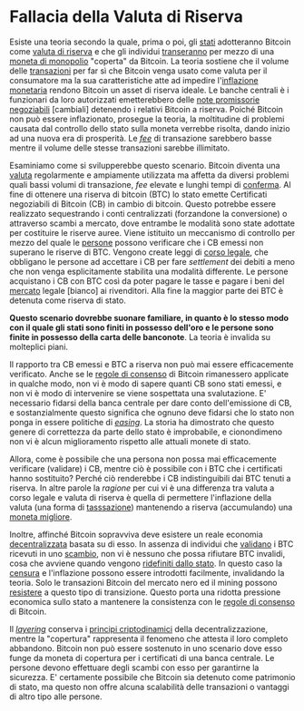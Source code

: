 # Fallacia della Valuta di Riserva



Esiste una teoria secondo la quale, prima o poi, gli [stati]() adotteranno Bitcoin come [valuta di riserva]() e che gli individui [transeranno]() per mezzo di una [moneta di monopolio]() "coperta" da Bitcoin. La teoria sostiene che il volume delle [transazioni]() per far sì che Bitcoin venga usato come valuta per il consumatore ma la sua caratteristiche atte ad impedire l'[inflazione monetaria]() rendono Bitcoin un asset di riserva ideale. Le banche centrali è i funzionari da loro autorizzati emetterebbero delle [note promissorie negoziabili]() [cambiali] detenendo i relativi Bitcoin a riserva. Poiché Bitcoin non può essere inflazionato, prosegue la teoria, la moltitudine di problemi causata dal controllo dello stato sulla moneta verrebbe risolta, dando inizio ad una nuova era di prosperità. Le [_fee_]() di transazione sarebbero basse mentre il volume delle stesse transazioni sarebbe illimitato.

Esaminiamo come si svilupperebbe questo scenario. Bitcoin diventa una [valuta]() regolarmente e ampiamente utilizzata ma affetta da diversi problemi quali bassi volumi di transazione, _fee_ elevate e lunghi tempi di [conferma](). Al fine di ottenere una riserva di bitcoin (BTC) lo stato emette Certificati negoziabili di Bitcoin (CB) in cambio di bitcoin. Questo potrebbe essere realizzato sequestrando i conti centralizzati (forzandone la conversione) o attraverso scambi a mercato, dove entrambe le modalità sono state adottate per costituire le riserve auree. Viene istituito un meccanismo di controllo per mezzo del quale le [persone]() possono verificare che i CB emessi non superano le riserve di BTC. Vengono create leggi di [corso legale](), che obbligano le persone ad accettare i CB per fare _settlement_ dei debiti a meno che non venga esplicitamente stabilita una modalità differente. Le persone acquistano i CB con BTC così da poter pagare le tasse e pagare i beni del [mercato]() legale [bianco] ai rivenditori. Alla fine la maggior parte dei BTC è detenuta come riserva di stato.

**Questo scenario dovrebbe suonare familiare, in quanto è lo stesso modo con il quale gli stati sono finiti in possesso dell'oro e le persone sono finite in possesso della carta delle banconote**. La teoria è invalida su molteplici piani.

Il rapporto tra CB emessi e BTC a riserva non può mai essere efficacemente verificato. Anche se le [regole di consenso]() di Bitcoin rimanessero applicate in qualche modo, non vi è modo di sapere quanti CB sono stati emessi, e non vi è modo di intervenire se viene sospettata una svalutazione. E' necessario fidarsi della banca centrale per dare conto dell'emissione di CB, e sostanzialmente questo significa che ognuno deve fidarsi che lo stato non ponga in essere politiche di [_easing_](). La storia ha dimostrato che questo genere di correttezza da parte dello stato è improbabile, e cionondimeno non vi è alcun miglioramento rispetto alle attuali monete di stato.

Allora, come è possibile che una persona non possa mai efficacemente verificare (validare) i CB, mentre ciò è possibile con i BTC che i certificati hanno sostituito? Perché ciò renderebbe i CB indistinguibili dai BTC tenuti a riserva. In altre parole la _ragione_ per cui vi è una differenza tra valuta a corso legale e valuta di riserva è quella di permettere l'inflazione della valuta (una forma di [tasssazione]()) mantenendo a riserva (accumulando) una [moneta migliore]().

Inoltre, affinché Bitcoin sopravviva deve esistere un reale economia [decentralizzata]() basata su di esso. In assenza di individui che [validano]() i BTC ricevuti in uno [scambio](), non vi è nessuno che possa rifiutare BTC invalidi, cosa che avviene quando vengono [ridefiniti dallo stato](). In questo caso la [censura]() e l'inflazione possono essere introdotti facilmente, invalidando la teoria. Solo le transazioni Bitcoin del mercato nero ed il mining possono [resistere]() a questo tipo di transizione. Questo porta una ridotta pressione economica sullo stato a mantenere la consistenza con le [regole di consenso]() di Bitcoin. 

Il [_layering_]() conserva i [principi criptodinamici]() della decentralizzazione, mentre la "copertura" rappresenta il fenomeno che attesta il loro completo abbandono. Bitcoin non può essere sostenuto in uno scenario dove esso funge da moneta di copertura per i certificati di una banca centrale. Le persone devono effettuare degli scambi con esso per garantirne la sicurezza. E' certamente possibile che Bitcoin sia detenuto come patrimonio di stato, ma questo non offre alcuna scalabilità delle transazioni o vantaggi di altro tipo alle persone.